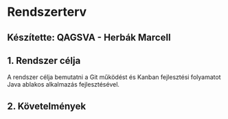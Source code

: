 # Rendszerterv
## Készítette: QAGSVA - Herbák Marcell

## 1. Rendszer célja

A rendszer célja bemutatni a Git működést és Kanban fejlesztési folyamatot Java ablakos alkalmazás fejlesztésével.

## 2. Követelmények
